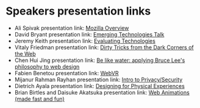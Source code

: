 # Speakers presentation links

- Ali Spivak presentation link: [Mozilla Overview]()
- David Bryant presentation link: [Emerging Technologies Talk](https://docs.google.com/presentation/d/1N9NqtCYvfFbE6TPQDe46RTOr_y2U7AFvuHpITw1-3N8/edit?ts=59c5b4fe)
- Jeremy Keith presentation link: [Evaluating Technologies](https://adactio.com/articles/12839)
- Vitaly Friedman presentation link: [Dirty Tricks from the Dark Corners of the Web](https://www.dropbox.com/s/bdijlssdcudosng/mozilla-roadshow.pdf?dl=0)
- Chen Hui Jing presentation link: [Be like water: applying Bruce Lee's philosophy to web design](https://www.chenhuijing.com/slides/moz-roadshow-2017/)
- Fabien Benetou presentation link: [WebVR](http://fabien.benetou.fr/Testing/DevRoadShow2017HongKong?action=reveal)
- Mijanur Rahman Rayhan presentation link: [Intro to Privacy/Security](https://docs.google.com/presentation/d/18XTsqLo0L8Pq-8_UoBdbwUkptl1OJdcYemTc3SlmGw0/edit?usp=sharing)
- Dietrich Ayala presentation link: [Designing for Physical Experiences](https://autonome.github.io/elephant/public/mozkl-2017.html#1)
- Brian Birtles and Daisuke Akatsuka presentation link: [Web Animations (made fast and fun)](https://docs.google.com/presentation/d/1ehMBjVklHEmdgD39Mi3fz-dfDBmw5vB7YBlXCs-SKfM/)
